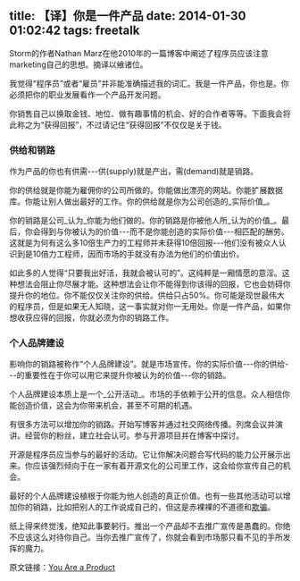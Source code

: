 title: 【译】你是一件产品
date: 2014-01-30 01:02:42
tags: freetalk
---

Storm的作者Nathan Marz在他2010年的一篇博客中阐述了程序员应该注意marketing自己的思想。摘译以飨诸位。

我觉得“程序员”或者“雇员”并非能准确描述我的词汇。我是一件产品，你也是。你必须把你的职业发展看作一个产品开发问题。

你销售自己以换取金钱、地位、做有趣事情的机会、好的合作者等等。下面我会将此称之为“获得回报”，不过请记住“获得回报”不仅仅是关于钱。

### 供给和销路

作为产品的你也有供需---供(supply)就是产出，需(demand)就是销路。

你的供给就是你能为雇佣你的公司所做的。你能做出漂亮的网站。你能扩展数据库。你能让别人做出最好的工作。你的供给就是你为公司创造的_实际价值_。

你的销路是公司_认为_你能为他们做的。你的销路是你被他人所_认为的价值_。最后，你会得到与你被认为的价值---而不是你能创造的实际价值---相匹配的酬劳。这就是为何有这么多10倍生产力的工程师并未获得10倍回报---他们没有被众人认识到是10倍力工程师，因而市场的手就没有办法为他们的价值出价。

如此多的人觉得“只要我出好活，我就会被认可的”。这纯粹是一厢情愿的意淫。这种想法会阻止你尽展才能。这种想法会让你不能得到你该得的回报，它也会妨碍你提升你的地位。你不能仅仅关注你的供给。供给只占50%。你可能是现世最伟大的程序员，但是如果无人知晓，这一事实就对你一无用处。你是一件产品，如果你想收获应得的回报，你就必须为你的销路工作。

### 个人品牌建设

影响你的销路被称作“个人品牌建设”。就是市场宣传。你的实际价值---你的供给---的重要性在于你可以用它来提升你被认为的价值---你的销路。

个人品牌建设本质上是一个_公开活动_。市场的手依赖于公开的信息。众人相信你能创造价值，这会为你带来机会，甚至不可期的机遇。

有很多方法可以增加你的销路。开始写博客并通过社交网络传播。列席会议并演讲。经营你的粉丝，建立社会认可。参与开源项目并在博客中探讨。

开源是程序员应当参与的最好的活动。它让你解决问题合写代码的能力公开展示出来。你应该强烈倾向于在一家有着开源文化的公司里工作，这会给你宣传自己的机会。

最好的个人品牌建设植根于你能为他人创造的真正价值。也有一些其他活动可以增加你的销路，比如把别人的工作说成自己的，但这是赤裸裸的不道德和[欺骗](http://www.chinadaily.com.cn/english/doc/2005-02/25/content_419336.htm)。

纸上得来终觉浅，绝知此事要躬行。推出一个产品却不去推广宣传是愚蠢的。你绝不应该这么对待你自己。当你去推广宣传了，你就会看到市场那只看不见的手所发挥的魔力。

原文链接：[You Are a Product](http://nathanmarz.com/blog/you-are-a-product.html)
